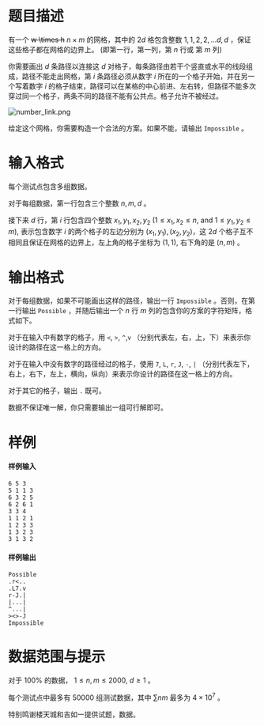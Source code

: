 
# 题目描述

有一个 <del> w \times h</del>  $n \times m$ 的网格，其中的 $2d$ 格包含整数 $1, 1, 2, 2, \ldots d, d$ ，保证这些格子都在网格的边界上。 (即第一行，第一列，第 $n$ 行或 第 $m$ 列)

你需要画出 $d$ 条路径以连接这 $d$ 对格子，每条路径由若干个竖直或水平的线段组成，路径不能走出网格，第 $i$ 条路径必须从数字 $i$ 所在的一个格子开始，并在另一个写着数字 $i$ 的格子结束，路径可以在某格的中心前进、左右转，但路径不能多次穿过同一个格子，两条不同的路径不能有公共点。格子允许不被经过。

![number_link.png](source/loj/6382/img/aHR0cHM6Ly9pLmxvbGkubmV0LzIwMTgvMDUvMTQvNWFmOTg2OWUzNDFmMi5wbmc=.png)

给定这个网格，你需要构造一个合法的方案。如果不能，请输出 ```Impossible``` 。


# 输入格式

每个测试点包含多组数据。

对于每组数据，第一行包含三个整数 $n,m,d$ 。

接下来 $d$ 行，第 $i$ 行包含四个整数 $x_1,y_1,x_2,y_2$  ($1\leq x_1,x_2\leq n$, and $1\leq y_1,y_2\leq m$), 表示包含数字 $i$ 的两个格子的左边分别为 $(x_1,y_1), (x_2,y_2)$，这 $2d$ 个格子互不相同且保证在网格的边界上，左上角的格子坐标为 $(1,1)$, 右下角的是 $(n,m)$ 。


# 输出格式

对于每组数据，如果不可能画出这样的路径，输出一行 ```Impossible``` 。否则，在第一行输出 ```Possible``` ，并随后输出一个 $n$ 行 $m$ 列的包含你的方案的字符矩阵，格式如下。

对于在输入中有数字的格子，用 `<`, `>`, `^`,`v` （分别代表左，右，上，下）来表示你设计的路径在这一格上的方向。

对于在输入中没有数字的路径经过的格子，使用 `7`, `L`, `r`, `J`, `-`, `|` （分别代表左下，右上，右下，左上，横向，纵向）来表示你设计的路径在这一格上的方向。

对于其它的格子，输出 `.` 既可。

数据不保证唯一解，你只需要输出一组可行解即可。

# 样例

#### 样例输入
```plain
6 5 3
5 1 1 3
6 3 2 5
6 2 6 1
3 3 4
1 1 2 1
1 2 3 3
1 3 2 3
3 1 3 2
```

#### 样例输出
```plain
Possible
.r<..
.L7.v
r-J.|
|...|
^...|
><>-J
Impossible
```

# 数据范围与提示

对于 $100\%$ 的数据， $1\leq n,m\leq 2000$, $d\ge 1$ 。

每个测试点中最多有 $50000$ 组测试数据，其中 $\sum nm$ 最多为 $4 \times 10^7$ 。

特别鸣谢楼天城和吉如一提供试题，数据。

